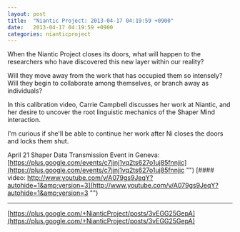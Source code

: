 ```yaml
---
layout: post
title:  "Niantic Project: 2013-04-17 04:19:59 +0900"
date:   2013-04-17 04:19:59 +0900
categories: nianticproject
---
```

When the Niantic Project closes its doors, what will happen to the researchers who have discovered this new layer within our reality?

Will they move away from the work that has occupied them so intensely? Will they begin to collaborate among themselves, or branch away as individuals?

In this calibration video, Carrie Campbell discusses her work at Niantic, and her desire to uncover the root linguistic mechanics of the Shaper Mind interaction.

I'm curious if she'll be able to continue her work after Ni closes the doors and locks them shut.

April 21 Shaper Data Transmission Event in Geneva: [https://plus.google.com/events/c7jjnj1vq2ts627o1uj85fnnjic](https://plus.google.com/events/c7jjnj1vq2ts627o1uj85fnnjic "")
[#### video: http://www.youtube.com/v/A079gs9JeqY?autohide=1&amp;version=3](http://www.youtube.com/v/A079gs9JeqY?autohide=1&amp;version=3 "")
- - -
[https://plus.google.com/+NianticProject/posts/3vEGG25GepA](https://plus.google.com/+NianticProject/posts/3vEGG25GepA)
